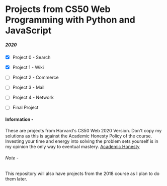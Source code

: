 # Projects from CS50 Web Programming with Python and JavaScript

##### 2020

- [x] Project 0 - Search

- [x] Project 1 - Wiki

- [ ] Project 2 - Commerce

- [ ] Project 3 - Mail

- [ ] Project 4 - Network

- [ ] Final Project

#### Information - 

These are projects from Harvard's CS50 Web 2020 Version. Don't copy my solutions as this is against the Academic Honesty Policy of the course. Investing your time and energy into solving the problem sets yourself is in my opinion the only way to eventual mastery. [Academic Honesty](https://docs.cs50.net/2018/x/syllabus.html#academic-honesty)
###### Note - 

This repository will also have projects from the 2018 course as I plan to do them later. 

